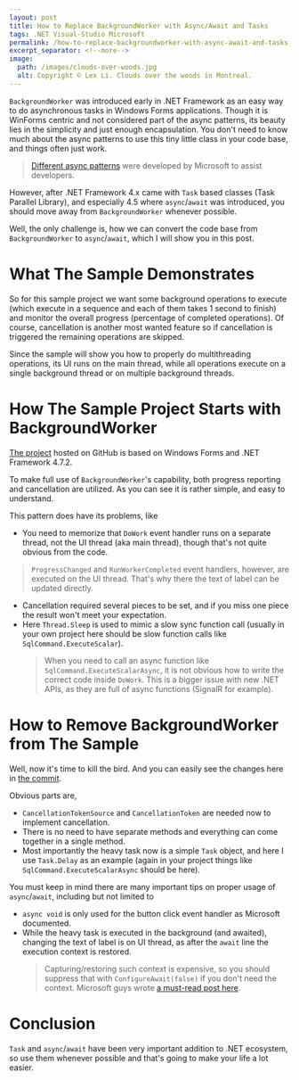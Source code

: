 ```yaml
---
layout: post
title: How to Replace BackgroundWorker with Async/Await and Tasks
tags: .NET Visual-Studio Microsoft
permalink: /how-to-replace-backgroundworker-with-async-await-and-tasks-80d7c8ed89dc
excerpt_separator: <!--more-->
image:
  path: /images/clouds-over-woods.jpg
  alt: Copyright © Lex Li. Clouds over the woods in Montreal.
---
```


`BackgroundWorker` was introduced early in .NET Framework as an easy way to do asynchronous tasks in Windows Forms applications. Though it is WinForms centric and not considered part of the async patterns, its beauty lies in the simplicity and just enough encapsulation. You don't need to know much about the async patterns to use this tiny little class in your code base, and things often just work.

> [Different async patterns](https://docs.microsoft.com/dotnet/standard/asynchronous-programming-patterns/interop-with-other-asynchronous-patterns-and-types) were developed by Microsoft to assist developers.

However, after .NET Framework 4.x came with `Task` based classes (Task Parallel Library), and especially 4.5 where `async`/`await` was introduced, you should move away from `BackgroundWorker` whenever possible.

Well, the only challenge is, how we can convert the code base from `BackgroundWorker` to `async`/`await`, which I will show you in this post.
<!--more-->

# What The Sample Demonstrates
So for this sample project we want some background operations to execute (which execute in a sequence and each of them takes 1 second to finish) and monitor the overall progress (percentage of completed operations). Of course, cancellation is another most wanted feature so if cancellation is triggered the remaining operations are skipped.

Since the sample will show you how to properly do multithreading operations, its UI runs on the main thread, while all operations execute on a single background thread or on multiple background threads.

# How The Sample Project Starts with BackgroundWorker
[The project](https://github.com/lextm/backgroundworker-sample/commit/d2ca2509e06cc7bdbe9492cb54c181cdd704e22e) hosted on GitHub is based on Windows Forms and .NET Framework 4.7.2.

To make full use of `BackgroundWorker`'s capability, both progress reporting and cancellation are utilized. As you can see it is rather simple, and easy to understand.

This pattern does have its problems, like

* You need to memorize that `DoWork` event handler runs on a separate thread, not the UI thread (aka main thread), though that's not quite obvious from the code.

> `ProgressChanged` and `RunWorkerCompleted` event handlers, however, are executed on the UI thread. That's why there the text of label can be updated directly.

* Cancellation required several pieces to be set, and if you miss one piece the result won't meet your expectation.
* Here `Thread.Sleep` is used to mimic a slow sync function call (usually in your own project here should be slow function calls like `SqlCommand.ExecuteScalar`).
  > When you need to call an async function like `SqlCommand.ExecuteScalarAsync`, it is not obvious how to write the correct code inside `DoWork`. This is a bigger issue with new .NET APIs, as they are full of async functions (SignalR for example).

# How to Remove BackgroundWorker from The Sample
Well, now it's time to kill the bird. And you can easily see the changes here in [the commit](https://github.com/lextm/backgroundworker-sample/commit/2e4cdf37c14b4e049407ea91db82dbefb125cc64).

Obvious parts are,

* `CancellationTokenSource` and `CancellationToken` are needed now to implement cancellation.
* There is no need to have separate methods and everything can come together in a single method.
* Most importantly the heavy task now is a simple `Task` object, and here I use `Task.Delay` as an example (again in your project things like `SqlCommand.ExecuteScalarAsync` should be here).

You must keep in mind there are many important tips on proper usage of `async`/`await`, including but not limited to

* `async void` is only used for the button click event handler as Microsoft documented.
* While the heavy task is executed in the background (and awaited), changing the text of label is on UI thread, as after the `await` line the execution context is restored.
  > Capturing/restoring such context is expensive, so you should suppress that with `ConfigureAwait(false)` if you don't need the context. Microsoft guys wrote [a must-read post here](https://devblogs.microsoft.com/dotnet/configureawait-faq/).

# Conclusion

`Task` and `async`/`await` have been very important addition to .NET ecosystem, so use them whenever possible and that's going to make your life a lot easier.
